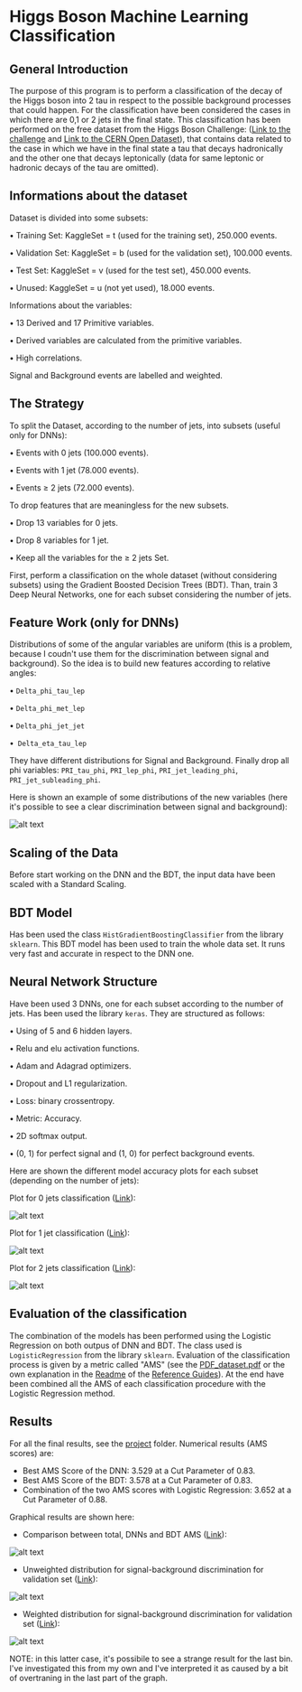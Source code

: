 # Higgs Boson Machine Learning Classification
## General Introduction
The purpose of this program is to perform a classification of the decay of the Higgs boson into 2 tau in respect to the possible background processes that could happen. For the classification have been considered the cases in which there are 0,1 or 2 jets in the final state.
This classification has been performed on the free dataset from the Higgs Boson Challenge: ([Link to the challenge](https://www.kaggle.com/c/higgs-boson/overview) and [Link to the CERN Open Dataset](http://opendata.cern.ch/record/328)), that contains data related to the case in which we have in the final state a tau that decays hadronically and the other one that decays leptonically (data for same leptonic or hadronic decays of the tau are omitted).

## Informations about the dataset
Dataset is divided into some subsets:

• Training Set: KaggleSet = t (used for the training set), 250.000 events.

• Validation Set: KaggleSet = b (used for the validation set), 100.000 events.

• Test Set: KaggleSet = v (used for the test set), 450.000 events.

• Unused: KaggleSet = u (not yet used), 18.000 events.

Informations about the variables:

• 13 Derived and 17 Primitive variables.

• Derived variables are calculated from the primitive variables.

• High correlations.

Signal and Background events are labelled and weighted.

## The Strategy
To split the Dataset, according to the number of jets, into subsets (useful only for DNNs):

• Events with 0 jets (100.000 events).

• Events with 1 jet (78.000 events).

• Events ≥ 2 jets (72.000 events).

To drop features that are meaningless for the new subsets.

• Drop 13 variables for 0 jets.

• Drop 8 variables for 1 jet.

• Keep all the variables for the ≥ 2 jets Set.

First, perform a classification on the whole dataset (without considering subsets) using the Gradient Boosted Decision Trees (BDT).
Than, train 3 Deep Neural Networks, one for each subset considering the number of jets.

## Feature Work (only for DNNs)
Distributions of some of the angular variables are uniform (this is a problem, because I coudn't use them for the discrimination between signal and background). So the idea is to build new features according to relative angles:

• `Delta_phi_tau_lep`

• `Delta_phi_met_lep`

• `Delta_phi_jet_jet`

•` Delta_eta_tau_lep`

They have different distributions for Signal and Background. Finally drop all phi variables: `PRI_tau_phi`, `PRI_lep_phi`, `PRI_jet_leading_phi`, `PRI_jet_subleading_phi`.

Here is shown an example of some distributions of the new variables (here it's possible to see a clear discrimination between signal and background):

![alt text](https://github.com/JustWhit3/Software_and_Computing_program/blob/master/Project/distributions_variables.png)

## Scaling of the Data
Before start working on the DNN and the BDT, the input data have been scaled with a Standard Scaling.

## BDT Model
Has been used the class `HistGradientBoostingClassifier` from the library `sklearn`. This BDT model has been used to train the whole data set. It runs very fast and accurate in respect to the DNN one.

## Neural Network Structure
Have been used 3 DNNs, one for each subset according to the number of jets. Has been used the library `keras`. They are structured as follows:

• Using of 5 and 6 hidden layers.

• Relu and elu activation functions.

• Adam and Adagrad optimizers.

• Dropout and L1 regularization.

• Loss: binary crossentropy.

• Metric: Accuracy.

• 2D softmax output.

• (0, 1) for perfect signal and (1, 0) for perfect background events.

Here are shown the different model accuracy plots for each subset (depending on the number of jets):

Plot for 0 jets classification ([Link](https://github.com/JustWhit3/Software_and_Computing_program/blob/master/Project/accuracy_0jets.png)):

![alt text](https://github.com/JustWhit3/Software_and_Computing_program/blob/master/Project/accuracy_0jets.png)

Plot for 1 jet classification ([Link](https://github.com/JustWhit3/Software_and_Computing_program/blob/master/Project/accuracy_1jet.png)):

![alt text](https://github.com/JustWhit3/Software_and_Computing_program/blob/master/Project/accuracy_1jet.png)

Plot for 2 jets classification ([Link](https://github.com/JustWhit3/Software_and_Computing_program/blob/master/Project/accuracy_2jets.png)):

![alt text](https://github.com/JustWhit3/Software_and_Computing_program/blob/master/Project/accuracy_2jets.png)

## Evaluation of the classification
The combination of the models has been performed using the Logistic Regression on both outpus of DNN and BDT. The class used is `LogisticRegression` from the library `sklearn`.
Evaluation of the classification process is given by a metric called "AMS" (see the 
[PDF_dataset.pdf](https://github.com/JustWhit3/Software_and_Computing_program/blob/master/Explanations/PDF_dataset.pdf) or the own explanation in the [Readme](https://github.com/JustWhit3/Software_and_Computing_program/blob/master/Reference%20guides/README_reference_guides.md) of the [Reference Guides](https://github.com/JustWhit3/Software_and_Computing_program/tree/master/Reference%20guides)). At the end have been combined all the AMS of each classification procedure with the Logistic Regression method.

## Results
For all the final results, see the [project](https://github.com/JustWhit3/Software_and_Computing_program/tree/master/Project) folder. Numerical results (AMS scores) are:
+ Best AMS Score of the DNN: 3.529 at a Cut Parameter of 0.83.
+ Best AMS Score of the BDT: 3.578 at a Cut Parameter of 0.83.
+ Combination of the two AMS scores with Logistic Regression: 3.652 at a Cut Parameter of 0.88.

Graphical results are shown here:
+ Comparison between total, DNNs and BDT AMS ([Link](https://github.com/JustWhit3/Software_and_Computing_program/blob/master/Project/s_c_final_AMS.png)):

![alt text](https://github.com/JustWhit3/Software_and_Computing_program/blob/master/Project/s_c_final_AMS.png)

+ Unweighted distribution for signal-background discrimination for validation set ([Link](https://github.com/JustWhit3/Software_and_Computing_program/blob/master/Project/s_c_unweighted.png)):

![alt text](https://github.com/JustWhit3/Software_and_Computing_program/blob/master/Project/s_c_unweighted.png)

+ Weighted distribution for signal-background discrimination for validation set ([Link](https://github.com/JustWhit3/Software_and_Computing_program/blob/master/Project/s_c_weighted.png)):

![alt text](https://github.com/JustWhit3/Software_and_Computing_program/blob/master/Project/s_c_weighted.png)

NOTE: in this latter case, it's possibile to see a strange result for the last bin. I've investigated this from my own and I've interpreted it as caused by a bit of overtraning in the last part of the graph.
